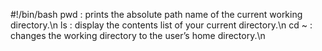 #!/bin/bash
pwd : prints the absolute path name of the current working directory.\n ls : display the contents list of your current directory.\n cd ~ : changes the working directory to the user’s home directory.\n  
